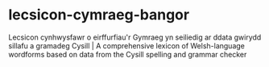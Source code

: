 # lecsicon-cymraeg-bangor
Lecsicon cynhwysfawr o eirffurfiau'r Gymraeg yn seiliedig ar ddata gwirydd sillafu a gramadeg Cysill | A comprehensive lexicon of Welsh-language wordforms based on data from the Cysill spelling and grammar checker 
